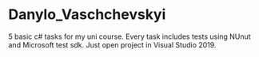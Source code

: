# Danylo_Vaschchevskyi
5 basic c# tasks for my uni course. Every task includes tests using NUnut and Microsoft test sdk. Just open project in Visual Studio 2019.
